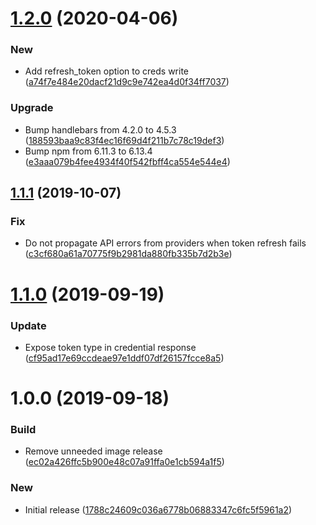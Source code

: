 # [1.2.0](https://github.com/puppetlabs/vault-plugin-secrets-oauthapp/compare/v1.1.1...v1.2.0) (2020-04-06)


### New

* Add refresh_token option to creds write ([a74f7e484e20dacf21d9c9e742ea4d0f34ff7037](https://github.com/puppetlabs/vault-plugin-secrets-oauthapp/commit/a74f7e484e20dacf21d9c9e742ea4d0f34ff7037))

### Upgrade

* Bump handlebars from 4.2.0 to 4.5.3 ([188593baa9c83f4ec16f69d4f211b7c78c19def3](https://github.com/puppetlabs/vault-plugin-secrets-oauthapp/commit/188593baa9c83f4ec16f69d4f211b7c78c19def3))
* Bump npm from 6.11.3 to 6.13.4 ([e3aaa079b4fee4934f40f542fbff4ca554e544e4](https://github.com/puppetlabs/vault-plugin-secrets-oauthapp/commit/e3aaa079b4fee4934f40f542fbff4ca554e544e4))

## [1.1.1](https://github.com/puppetlabs/vault-plugin-secrets-oauthapp/compare/v1.1.0...v1.1.1) (2019-10-07)


### Fix

* Do not propagate API errors from providers when token refresh fails ([c3cf680a61a70775f9b2981da880fb335b7d2b3e](https://github.com/puppetlabs/vault-plugin-secrets-oauthapp/commit/c3cf680a61a70775f9b2981da880fb335b7d2b3e))

# [1.1.0](https://github.com/puppetlabs/vault-plugin-secrets-oauthapp/compare/v1.0.0...v1.1.0) (2019-09-19)


### Update

* Expose token type in credential response ([cf95ad17e69ccdeae97e1ddf07df26157fcce8a5](https://github.com/puppetlabs/vault-plugin-secrets-oauthapp/commit/cf95ad17e69ccdeae97e1ddf07df26157fcce8a5))

# 1.0.0 (2019-09-18)


### Build

* Remove unneeded image release ([ec02a426ffc5b900e48c07a91ffa0e1cb594a1f5](https://github.com/puppetlabs/vault-plugin-secrets-oauthapp/commit/ec02a426ffc5b900e48c07a91ffa0e1cb594a1f5))

### New

* Initial release ([1788c24609c036a6778b06883347c6fc5f5961a2](https://github.com/puppetlabs/vault-plugin-secrets-oauthapp/commit/1788c24609c036a6778b06883347c6fc5f5961a2))
